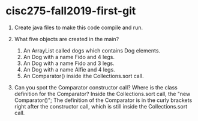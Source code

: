 # cisc275-fall2019-first-git
1. Create java files to make this code compile and run.

2. What five objects are created in the main?
   1. An ArrayList called dogs which contains Dog elements.
   2. An Dog with a name Fido and 4 legs.
   3. An Dog with a name Fido and 3 legs.
   4. An Dog with a name Alfie and 4 legs.
   5. An Comparator<Animal>() inside ithe Collections.sort call.

3. Can you spot the Comparator constructor call? Where is the class definition for the Comparator?
   Inside the Collections.sort call, the "new Comparator<Animal>()";
   The definition of the Comparator is in the curly brackets right after the constructor call, which is still inside the Collections.sort call.

